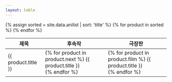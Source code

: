```yaml
---
layout: table
---
```


<table>
  <thead>
    <tr>
      <th>제목</th>
      <th>후속작</th>
      <th>극장판</th>
    </tr>
  </thead>
  <tbody>
    {% assign sorted = site.data.anilist | sort: 'title' %}
    {% for product in sorted %}
      <tr>
        <td>{{ product.title }}</td>
        <td>
          {% for product in product.next %}
            {{ product.title }}<br>
          {% endfor %}
        </td>
        <td>
          {% for product in product.film %}
            {{ product.title }}<br>
          {% endfor %}
        </td>
      </tr>
    {% endfor %}
  </tbody>
</table>
